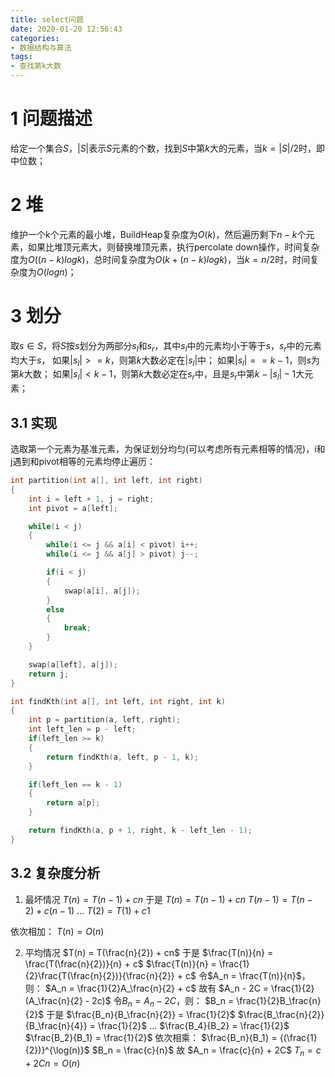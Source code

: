 ```yaml
---
title: select问题
date: 2020-01-20 12:56:43
categories:
- 数据结构与算法
tags:
- 查找第k大数
---
```


# 1 问题描述
给定一个集合$S$，$|S|$表示$S$元素的个数，找到$S$中第$k$大的元素，当$k=|S|/2$时，即中位数；

# 2 堆
维护一个k个元素的最小堆，BuildHeap复杂度为$O(k)$，然后遍历剩下$n-k$个元素，如果比堆顶元素大，则替换堆顶元素，执行percolate down操作，时间复杂度为$O((n - k)logk)$，总时间复杂度为$O(k + (n - k)logk)$，当$k=n/2$时，时间复杂度为$O(logn)$；

# 3 划分
取$s \in S$，将$S$按$s$划分为两部分$s_l$和$s_r$，其中$s_l$中的元素均小于等于$s$，$s_r$中的元素均大于$s$，
如果$|s_l| >= k$，则第$k$大数必定在$|s_l|$中；
如果$|s_l| == k - 1$，则$s$为第$k$大数；
如果$|s_l| < k - 1$，则第$k$大数必定在$s_r$中，且是$s_r$中第$k - |s_l| - 1$大元素；

## 3.1 实现
选取第一个元素为基准元素，为保证划分均匀(可以考虑所有元素相等的情况)，i和j遇到和pivot相等的元素均停止遍历：
```cpp
int partition(int a[], int left, int right)
{
    int i = left + 1, j = right;
    int pivot = a[left];

    while(i < j)
    {
        while(i <= j && a[i] < pivot) i++;
        while(i <= j && a[j] > pivot) j--;

        if(i < j)
        {
            swap(a[i], a[j]);
        }
        else
        {
            break;
        }
    }

    swap(a[left], a[j]);
    return j;
}

int findKth(int a[], int left, int right, int k)
{
    int p = partition(a, left, right);
    int left_len = p - left;
    if(left_len >= k)
    {
        return findKth(a, left, p - 1, k);
    }

    if(left_len == k - 1)
    {
        return a[p];
    }

    return findKth(a, p + 1, right, k - left_len - 1);
}

```
## 3.2 复杂度分析
1) 最坏情况
$T(n) = T(n - 1) + cn$
于是
$T(n) = T(n - 1) + cn$
$T(n - 1) = T(n - 2) + c(n - 1)$
...
$T(2) = T(1) + c1$

依次相加：
$T(n) = O(n)$

2) 平均情况
$T(n) = T(\frac{n}{2}) + cn$
于是
$\frac{T(n)}{n} = \frac{T(\frac{n}{2})}{n} + c$
$\frac{T(n)}{n} = \frac{1}{2}\frac{T(\frac{n}{2})}{\frac{n}{2}} + c$
令$A_n = \frac{T(n)}{n}$，则：
$A_n = \frac{1}{2}A_\frac{n}{2} + c$
故有
$A_n - 2C = \frac{1}{2}(A_\frac{n}{2} - 2c)$
令$B_n = A_n - 2C$，则：
$B_n = \frac{1}{2}B_\frac{n}{2}$
于是
$\frac{B_n}{B_\frac{n}{2}} = \frac{1}{2}$
$\frac{B_\frac{n}{2}}{B_\frac{n}{4}} = \frac{1}{2}$
...
$\frac{B_4}{B_2} = \frac{1}{2}$
$\frac{B_2}{B_1} = \frac{1}{2}$
依次相乘：
$\frac{B_n}{B_1} = {(\frac{1}{2})}^{\log(n)}$
$B_n = \frac{c}{n}$
故
$A_n = \frac{c}{n} + 2C$
$T_n = c + 2Cn = O(n)$
